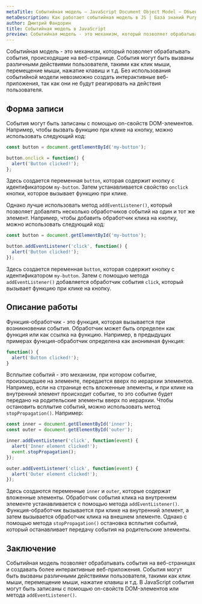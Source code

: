 ```yaml
---
metaTitle: Событийная модель – JavaScript Document Object Model – Объектная модель документа
metaDescription: Как работает событийная модель в JS | База знаний PurpleSchool
author: Дмитрий Фандорин
title: Событийная модель в JavaScript
preview: Событийная модель - это механизм, который позволяет обрабатывать события, происходящие на веб-странице...
---
```


Событийная модель - это механизм, который позволяет обрабатывать события, происходящие на веб-странице. События могут быть вызваны различными действиями пользователя, такими как клик мыши, перемещение мыши, нажатие клавиш и т.д. Без использования событийной модели невозможно создать интерактивные веб-приложения, так как они не будут реагировать на действия пользователя.

## Форма записи

События могут быть записаны с помощью on-свойств DOM-элементов. Например, чтобы вызвать функцию при клике на кнопку, можно использовать следующий код:

```javascript
const button = document.getElementById('my-button');

button.onclick = function() {
  alert('Button clicked!');
};
```

Здесь создается переменная `button`, которая содержит кнопку с идентификатором `my-button`. Затем устанавливается свойство `onclick` кнопки, которое вызывает функцию при клике. 

Однако лучше использовать метод `addEventListener()`, который позволяет добавлять несколько обработчиков событий на один и тот же элемент. Например, чтобы добавить обработчик клика на кнопку, можно использовать следующий код:

```javascript
const button = document.getElementById('my-button');

button.addEventListener('click', function() {
  alert('Button clicked!');
});
```

Здесь создается переменная `button`, которая содержит кнопку с идентификатором `my-button`. Затем с помощью метода `addEventListener()` добавляется обработчик события `click`, который вызывает функцию при клике на кнопку.

## Описание работы

Функция-обработчик - это функция, которая вызывается при возникновении события. Обработчик может быть определен как функция или как ссылка на функцию. Например, в предыдущих примерах функция-обработчик определена как анонимная функция:

```javascript
function() {
  alert('Button clicked!');
}
```

Всплытие событий - это механизм, при котором событие, произошедшее на элементе, передается вверх по иерархии элементов. Например, если на странице есть вложенные элементы, и при клике на внутренний элемент происходит событие, то это событие будет передано на родительские элементы вверх по иерархии. Чтобы остановить всплытие событий, можно использовать метод `stopPropagation()`. Например:

```javascript
const inner = document.getElementById('inner');
const outer = document.getElementById('outer');

inner.addEventListener('click', function(event) {
  alert('Inner element clicked!');
  event.stopPropagation();
});

outer.addEventListener('click', function(event) {
  alert('Outer element clicked!');
});
```

Здесь создаются переменные `inner` и `outer`, которые содержат вложенные элементы. Обработчик события клика на внутреннем элементе устанавливается с помощью метода `addEventListener()`. Функция-обработчик вызывается при клике на внутренний элемент, а затем вызывается обработчик клика на внешнем элементе. Однако с помощью метода `stopPropagation()` остановка всплытия событий, который останавливает передачу события на родительские элементы. 

## Заключение

Событийная модель позволяет обрабатывать события на веб-страницах и создавать более интерактивные веб-приложения. События могут быть вызваны различными действиями пользователя, такими как клик мыши, перемещение мыши, нажатие клавиш и т.д. В JavaScript события могут быть записаны с помощью on-свойств DOM-элементов или метода `addEventListener()`.